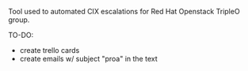Tool used to automated CIX escalations for Red Hat Openstack TripleO group.



TO-DO:
* create trello cards
* create emails w/ subject "proa" in the text


